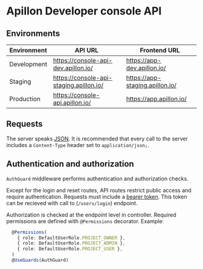 # Apillon Developer console API

## Environments

| Environment | API URL                                   | Frontend URL                              |
| ----------- | ---------------------------------------   | ---------------------------------------   |
| Development | <https://console-api-dev.apillon.io/>     | <https://app-dev.apillon.io/>             |
| Staging     | <https://console-api-staging.apillon.io/> | <https://app-staging.apillon.io/>         |
| Production  | <https://console-api.apillon.io/>         | <https://app.apillon.io/>                 |

## Requests

The server speaks [JSON](https://en.wikipedia.org/wiki/JSON). It is recommended that every call to the server includes a `Content-Type` header set to `application/json;`.

## Authentication and authorization

`AuthGuard` middleware performs authentication and authorization checks.

Except for the login and reset routes, API routes restrict public access and require authentication.
Requests must include a [bearer token](https://swagger.io/docs/specification/authentication/bearer-authentication/). This token can be recieved with call to (`/users/login`) endpoint.

Authorization is checked at the endpoint level in controller. Required permissions are defined with `@Permissions` decorator. Example:

```ts
  @Permissions(
    { role: DefaultUserRole.PROJECT_OWNER },
    { role: DefaultUserRole.PROJECT_ADMIN },
    { role: DefaultUserRole.PROJECT_USER },
  )
  @UseGuards(AuthGuard)
```
